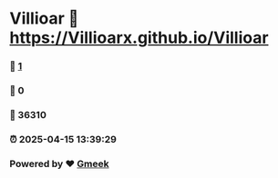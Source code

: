 # Villioar :link: https://Villioarx.github.io/Villioar 
### :page_facing_up: [1](https://Villioarx.github.io/Villioar/tag.html) 
### :speech_balloon: 0 
### :hibiscus: 36310 
### :alarm_clock: 2025-04-15 13:39:29 
### Powered by :heart: [Gmeek](https://github.com/Meekdai/Gmeek)
